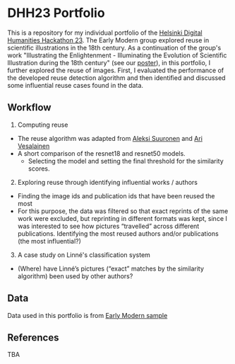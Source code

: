 # DHH23 Portfolio

This is a repository for my individual portfolio of the [Helsinki Digital Humanities Hackathon 23](https://www.helsinki.fi/en/digital-humanities/helsinki-digital-humanities-hackathon-2023-dhh23). 
The Early Modern group explored reuse in scientific illustrations in the 18th century.
As a continuation of the group's work "Illustrating the Enlightenment - Illuminating the Evolution of Scientific Illustration during the 18th century" (see our [poster](https://www.helsinki.fi/assets/drupal/2023-06/dhh23-earlymodern-poster.pdf)), 
in this portfolio, I further explored the reuse of images. First, I evaluated the performance of the developed reuse detection algorithm and then identified and discussed some influential reuse cases found in the data.

## Workflow

1) Computing reuse
- The reuse algorithm was adapted from [Aleksi Suuronen](https://github.com/AlluSu/image-similarity-detection/blob/main/code/similarities.py) and [Ari Vesalainen](https://github.com/vesalaia/Image_similarity)
- A short comparison of the resnet18 and resnet50 models.
	- Selecting the model and setting the final threshold for the similarity scores.

2) Exploring reuse through identifying influential works / authors
- Finding the image ids and publication ids that have been reused the most
- For this purpose, the data was filtered so that exact reprints of the same work were excluded, but reprinting in different formats was kept, since I was interested to see how pictures “travelled” across different publications.
Identifying the most reused authors and/or publications (the most influential?)

3) A case study on Linné's classification system
- (Where) have Linné’s pictures (“exact” matches by the similarity algorithm) been used by other authors?


## Data

Data used in this portfolio is from [Early Modern sample](https://github.com/dhh23/early_modern_data#early_modern_data)

## References

TBA